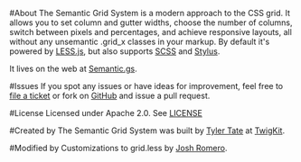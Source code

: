 #About
The Semantic Grid System is a modern approach to the CSS grid. It allows you to set column and gutter widths, choose the number of columns, switch between pixels and percentages, and achieve responsive layouts, all without any unsemantic .grid_x classes in your markup. By default it's powered by [LESS.js](http://lesscss.org/), but also supports [SCSS](http://sass-lang.com/) and [Stylus](http://learnboost.github.com/stylus/).

It lives on the web at [Semantic.gs](http://semantic.gs/).

#Issues
If you spot any issues or have ideas for improvement, feel free to [file a ticket](https://github.com/twigkit/semantic.gs/issues) or fork on [GitHub](https://github.com/twigkit/semantic.gs) and issue a pull request.

#License
Licensed under Apache 2.0. See [LICENSE](https://github.com/twigkit/semantic.gs/blob/master/LICENSE.txt)

#Created by
The Semantic Grid System was built by [Tyler Tate](http://twitter.com/tylertate/) at [TwigKit](http://twigkit.com/).

#Modified by
Customizations to grid.less by [Josh Romero](http://www.joshromero.com).